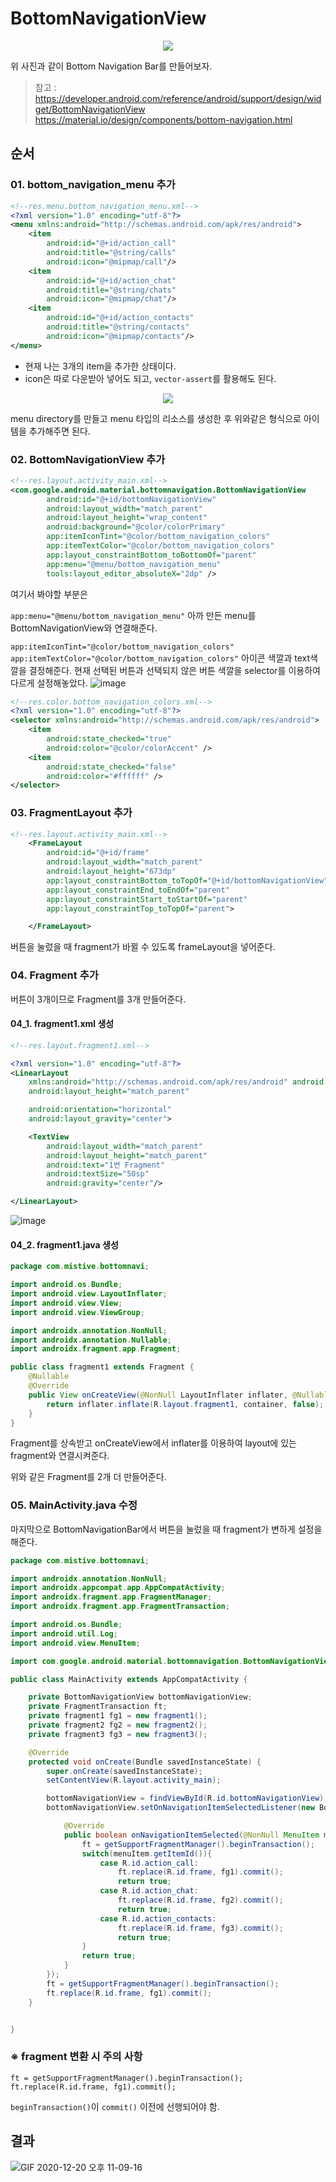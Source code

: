 # BottomNavigationView

<p align="center"><img src="https://user-images.githubusercontent.com/39082893/102714549-9d274180-4312-11eb-9078-8fd1b318c580.png">
</p>

위 사진과 같이 Bottom Navigation Bar를 만들어보자.

>  참고 : https://developer.android.com/reference/android/support/design/widget/BottomNavigationView
>  https://material.io/design/components/bottom-navigation.html
## 순서

### 01.  bottom_navigation_menu 추가
```xml
<!--res.menu.bottom_navigation_menu.xml-->
<?xml version="1.0" encoding="utf-8"?>
<menu xmlns:android="http://schemas.android.com/apk/res/android">
    <item
        android:id="@+id/action_call"
        android:title="@string/calls"
        android:icon="@mipmap/call"/>
    <item
        android:id="@+id/action_chat"
        android:title="@string/chats"
        android:icon="@mipmap/chat"/>
    <item
        android:id="@+id/action_contacts"
        android:title="@string/contacts"
        android:icon="@mipmap/contacts"/>
</menu>
```
* 현재 나는 3개의 item을 추가한 상태이다.
* icon은 따로 다운받아 넣어도 되고, `vector-assert`를 활용해도 된다.

<p align="center"><img src="https://user-images.githubusercontent.com/39082893/102714756-24c18000-4314-11eb-9918-b7da85f7e2d2.png">
</p>
menu directory를 만들고 menu 타입의 리소스를 생성한 후 위와같은 형식으로 아이템을 추가해주면 된다.

###  02. BottomNavigationView 추가
```xml
<!--res.layout.activity_main.xml-->
<com.google.android.material.bottomnavigation.BottomNavigationView
        android:id="@+id/bottomNavigationView"
        android:layout_width="match_parent"
        android:layout_height="wrap_content"
        android:background="@color/colorPrimary"
        app:itemIconTint="@color/bottom_navigation_colors"
        app:itemTextColor="@color/bottom_navigation_colors"
        app:layout_constraintBottom_toBottomOf="parent"
        app:menu="@menu/bottom_navigation_menu"
        tools:layout_editor_absoluteX="2dp" />
```
여기서 봐야할 부분은 

`app:menu="@menu/bottom_navigation_menu"`
아까 만든 menu를 BottomNavigationView와 연결해준다.

 `app:itemIconTint="@color/bottom_navigation_colors"`
 `app:itemTextColor="@color/bottom_navigation_colors"`
 아이콘 색깔과 text색깔을 결정해준다.
 현재 선택된 버튼과 선택되지 않은 버튼 색깔을 selector를 이용하여 다르게 설정해놓았다.
![image](https://user-images.githubusercontent.com/39082893/102714870-fb552400-4314-11eb-9fe0-10ed8b957a77.png)
```xml
<!--res.color.bottom_navigation_colors.xml-->
<?xml version="1.0" encoding="utf-8"?>
<selector xmlns:android="http://schemas.android.com/apk/res/android">
    <item
        android:state_checked="true"
        android:color="@color/colorAccent" />
    <item
        android:state_checked="false"
        android:color="#ffffff" />
</selector>
```

### 03. FragmentLayout 추가
```xml
<!--res.layout.activity_main.xml-->
    <FrameLayout
        android:id="@+id/frame"
        android:layout_width="match_parent"
        android:layout_height="673dp"
        app:layout_constraintBottom_toTopOf="@+id/bottomNavigationView"
        app:layout_constraintEnd_toEndOf="parent"
        app:layout_constraintStart_toStartOf="parent"
        app:layout_constraintTop_toTopOf="parent">

    </FrameLayout>
```
버튼을 눌렀을 때 fragment가 바뀔 수 있도록 frameLayout을 넣어준다.


### 04. Fragment 추가
버튼이 3개이므로 Fragment를 3개 만들어준다.

#### 04_1. fragment1.xml 생성
```xml
<!--res.layout.fragment1.xml-->

<?xml version="1.0" encoding="utf-8"?>
<LinearLayout
    xmlns:android="http://schemas.android.com/apk/res/android" android:layout_width="match_parent"
    android:layout_height="match_parent"

    android:orientation="horizontal"
    android:layout_gravity="center">

    <TextView
        android:layout_width="match_parent"
        android:layout_height="match_parent"
        android:text="1번 Fragment"
        android:textSize="50sp"
        android:gravity="center"/>

</LinearLayout>
```
![image](https://user-images.githubusercontent.com/39082893/102714947-76b6d580-4315-11eb-9c14-d07756566a8c.png)

#### 04_2. fragment1.java 생성
```java
package com.mistive.bottomnavi;

import android.os.Bundle;
import android.view.LayoutInflater;
import android.view.View;
import android.view.ViewGroup;

import androidx.annotation.NonNull;
import androidx.annotation.Nullable;
import androidx.fragment.app.Fragment;

public class fragment1 extends Fragment {
    @Nullable
    @Override
    public View onCreateView(@NonNull LayoutInflater inflater, @Nullable ViewGroup container, @Nullable Bundle savedInstanceState) {
        return inflater.inflate(R.layout.fragment1, container, false);
    }
}
```
Fragment를 상속받고 onCreateView에서 inflater를 이용하여 layout에 있는 fragment와 연결시켜준다.

위와 같은 Fragment를 2개 더 만들어준다.

### 05. MainActivity.java 수정
마지막으로 BottomNavigationBar에서 버튼을 눌렀을 때 fragment가 변하게 설정을 해준다.
```java
package com.mistive.bottomnavi;

import androidx.annotation.NonNull;
import androidx.appcompat.app.AppCompatActivity;
import androidx.fragment.app.FragmentManager;
import androidx.fragment.app.FragmentTransaction;

import android.os.Bundle;
import android.util.Log;
import android.view.MenuItem;

import com.google.android.material.bottomnavigation.BottomNavigationView;

public class MainActivity extends AppCompatActivity {

    private BottomNavigationView bottomNavigationView;
    private FragmentTransaction ft;
    private fragment1 fg1 = new fragment1();
    private fragment2 fg2 = new fragment2();
    private fragment3 fg3 = new fragment3();

    @Override
    protected void onCreate(Bundle savedInstanceState) {
        super.onCreate(savedInstanceState);
        setContentView(R.layout.activity_main);

        bottomNavigationView = findViewById(R.id.bottomNavigationView);
        bottomNavigationView.setOnNavigationItemSelectedListener(new BottomNavigationView.OnNavigationItemSelectedListener() {

            @Override
            public boolean onNavigationItemSelected(@NonNull MenuItem menuItem) {
                ft = getSupportFragmentManager().beginTransaction();
                switch(menuItem.getItemId()){
                    case R.id.action_call:
                        ft.replace(R.id.frame, fg1).commit();
                        return true;
                    case R.id.action_chat:
                        ft.replace(R.id.frame, fg2).commit();
                        return true;
                    case R.id.action_contacts:
                        ft.replace(R.id.frame, fg3).commit();
                        return true;
                }
                return true;
            }
        });
        ft = getSupportFragmentManager().beginTransaction();
        ft.replace(R.id.frame, fg1).commit();
    }


}
```
### ※ fragment 변환 시 주의 사항
``` 
ft = getSupportFragmentManager().beginTransaction();
ft.replace(R.id.frame, fg1).commit();  
```
`beginTransaction()`이 `commit()` 이전에 선행되어야 함.

## 결과
![GIF 2020-12-20 오후 11-09-16](https://user-images.githubusercontent.com/39082893/102715384-6eac6500-4318-11eb-8156-c6abbc698e7b.gif)

  
